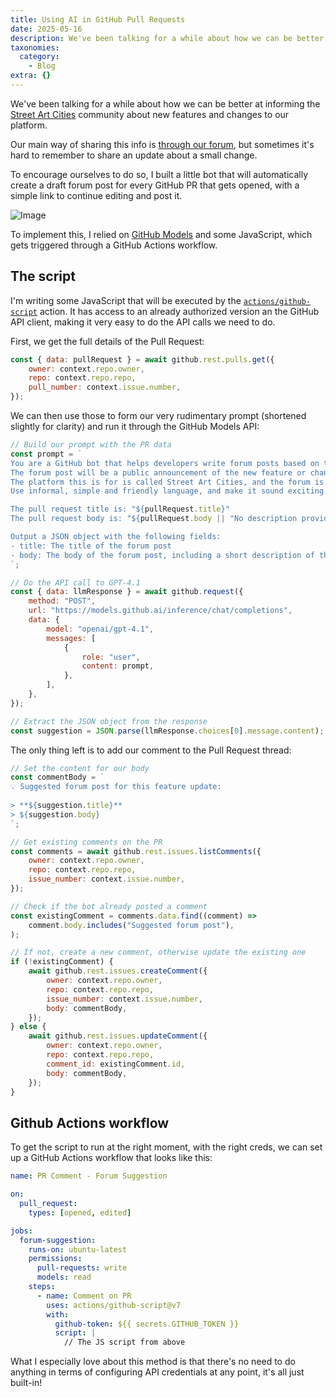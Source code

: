 ```yaml
---
title: Using AI in GitHub Pull Requests
date: 2025-05-16
description: We've been talking for a while about how we can be better at informing the Street Art Cities community about new features and changes to our...
taxonomies:
  category:
    - Blog
extra: {}
---
```



We've been talking for a while about how we can be better at informing the [Street Art Cities](https://streetartcities.com) community about new features and changes to our platform.

Our main way of sharing this info is [through our forum](https://streetart.community/), but sometimes it's hard to remember to share an update about a small change.

To encourage ourselves to do so, I built a little bot that will automatically create a draft forum post for every GitHub PR that gets opened, with a simple link to continue editing and post it.

<img src="https://mirri.link/sG4kcg8" alt="Image" />

To implement this, I relied on [GitHub Models](https://docs.github.com/en/github-models/prototyping-with-ai-models) and some JavaScript, which gets triggered through a GitHub Actions workflow.

## The script
I'm writing some JavaScript that will be executed by the [`actions/github-script`](https://github.com/actions/github-script) action. It has access to an already authorized version an the GitHub API client, making it very easy to do the API calls we need to do.

First, we get the full details of the Pull Request:

```js
const { data: pullRequest } = await github.rest.pulls.get({
	owner: context.repo.owner,
	repo: context.repo.repo,
	pull_number: context.issue.number,
});
```

We can then use those to form our very rudimentary prompt (shortened slightly for clarity) and run it through the GitHub Models API:

```js
// Build our prompt with the PR data
const prompt = `
You are a GitHub bot that helps developers write forum posts based on their pull request descriptions.
The forum post will be a public announcement of the new feature or change, for a non-technical audience.
The platform this is for is called Street Art Cities, and the forum is located at https://streetart.community.
Use informal, simple and friendly language, and make it sound exciting. Our focus is on community, street art and culture.

The pull request title is: "${pullRequest.title}"
The pull request body is: "${pullRequest.body || "No description provided."}"

Output a JSON object with the following fields:
- title: The title of the forum post
- body: The body of the forum post, including a short description of the feature or change, and any relevant links or images. You can use Markdown syntax for formatting.
`;

// Do the API call to GPT-4.1
const { data: llmResponse } = await github.request({
	method: "POST",
	url: "https://models.github.ai/inference/chat/completions",
	data: {
		model: "openai/gpt-4.1",
		messages: [
			{
				role: "user",
				content: prompt,
			},
		],
	},
});

// Extract the JSON object from the response
const suggestion = JSON.parse(llmResponse.choices[0].message.content);
```

The only thing left is to add our comment to the Pull Request thread:

```js
// Set the content for our body
const commentBody = `
💡 Suggested forum post for this feature update:
	
> **${suggestion.title}**
> ${suggestion.body}
`;

// Get existing comments on the PR
const comments = await github.rest.issues.listComments({
	owner: context.repo.owner,
	repo: context.repo.repo,
	issue_number: context.issue.number,
});

// Check if the bot already posted a comment
const existingComment = comments.data.find((comment) =>
	comment.body.includes("Suggested forum post"),
);

// If not, create a new comment, otherwise update the existing one
if (!existingComment) {
	await github.rest.issues.createComment({
		owner: context.repo.owner,
		repo: context.repo.repo,
		issue_number: context.issue.number,
		body: commentBody,
	});
} else {
	await github.rest.issues.updateComment({
		owner: context.repo.owner,
		repo: context.repo.repo,
		comment_id: existingComment.id,
		body: commentBody,
	});
}
```

## Github Actions workflow
To get the script to run at the right moment, with the right creds, we can set up a GitHub Actions workflow that looks like this:

```yaml
name: PR Comment - Forum Suggestion

on:
  pull_request:
    types: [opened, edited]

jobs:
  forum-suggestion:
    runs-on: ubuntu-latest
    permissions:
      pull-requests: write
      models: read
    steps:
      - name: Comment on PR
        uses: actions/github-script@v7
        with:
          github-token: ${{ secrets.GITHUB_TOKEN }}
          script: |
            // The JS script from above
```

What I especially love about this method is that there's no need to do anything in terms of configuring API credentials at any point, it's all just built-in!

<style>a[href="#internal-link"] { color: #9b9b9b; text-decoration: none !important; }</style>